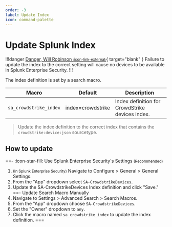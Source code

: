 ```yaml
---
order: -3
label: Update Index
icon: command-palette
---
```


# Update Splunk Index

!!!danger [Danger, Will Robinson <small>:icon-link-external:</small>](https://cultural-phenomenons.fandom.com/wiki/Danger,_Will_Robinson){ target="blank" }
Failure to update the index to the correct setting will cause no devices to be available in Splunk Enterprise Security.
!!!

The index definition is set by a search macro. 

Macro | Default | Description
----- | ------- | -----------
`sa_crowdstrike_index` | index=crowdstrike | Index definition for CrowdStrike devices index.

> Update the index definition to the correct index that contains the `crowdstrike:device:json` sourcetype.

## How to update

==- :icon-star-fill: Use Splunk Enterprise Security's Settings <small>(Recommended)</small>
1. <small>(In Splunk Enterprise Security)</small> Navigate to Configure > General > General Settings.
2. From the "App" dropdown select `SA-CrowdstrikeDevices`.
3. Update the SA-CrowdstrikeDevices Index definition and click "Save."
==- Update Search Macro Manually
1. Navigate to Settings > Advanced Search > Search Macros.
2. From the "App" dropdown choose `SA-CrowdstrikeDevices`.
3. Set the "Owner" dropdown to `any`.
4. Click the macro named `sa_crowdstrike_index` to update the index definition.
===